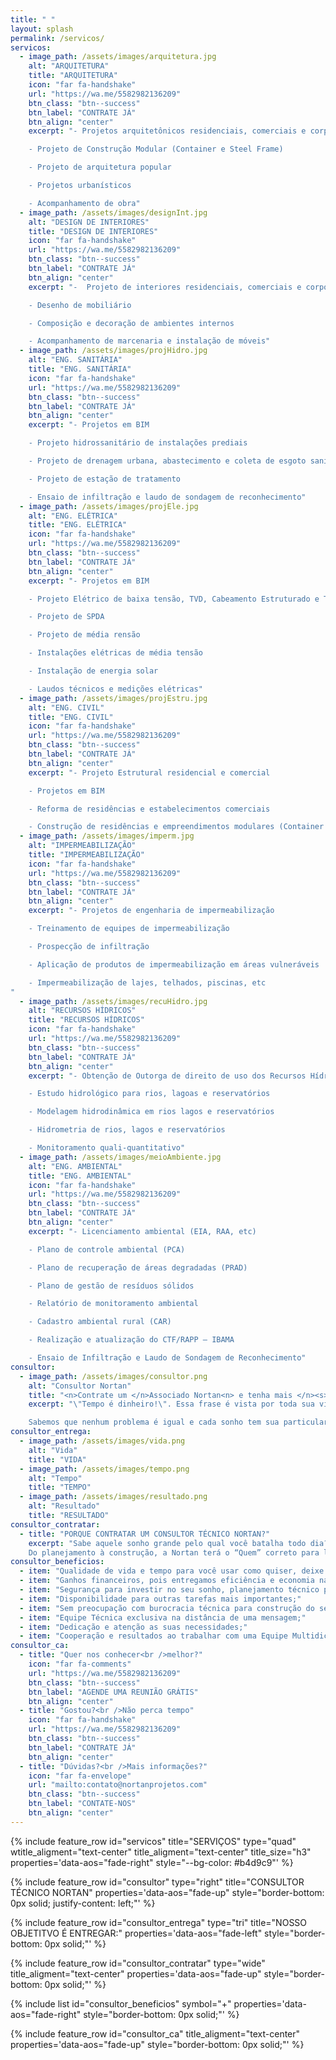 ```yaml
---
title: " "
layout: splash
permalink: /servicos/
servicos:
  - image_path: /assets/images/arquitetura.jpg
    alt: "ARQUITETURA"
    title: "ARQUITETURA"
    icon: "far fa-handshake"
    url: "https://wa.me/5582982136209"
    btn_class: "btn--success"
    btn_label: "CONTRATE JÁ"
    btn_align: "center"
    excerpt: "- Projetos arquitetônicos residenciais, comerciais e corporativos

    - Projeto de Construção Modular (Container e Steel Frame)

    - Projeto de arquitetura popular

    - Projetos urbanísticos

    - Acompanhamento de obra"
  - image_path: /assets/images/designInt.jpg
    alt: "DESIGN DE INTERIORES"
    title: "DESIGN DE INTERIORES"
    icon: "far fa-handshake"
    url: "https://wa.me/5582982136209"
    btn_class: "btn--success"
    btn_label: "CONTRATE JÁ"
    btn_align: "center"
    excerpt: "-  Projeto de interiores residenciais, comerciais e corporativos

    - Desenho de mobiliário

    - Composição e decoração de ambientes internos

    - Acompanhamento de marcenaria e instalação de móveis"
  - image_path: /assets/images/projHidro.jpg
    alt: "ENG. SANITÁRIA"
    title: "ENG. SANITÁRIA"
    icon: "far fa-handshake"
    url: "https://wa.me/5582982136209"
    btn_class: "btn--success"
    btn_label: "CONTRATE JÁ"
    btn_align: "center"
    excerpt: "- Projetos em BIM

    - Projeto hidrossanitário de instalações prediais

    - Projeto de drenagem urbana, abastecimento e coleta de esgoto sanitário

    - Projeto de estação de tratamento

    - Ensaio de infiltração e laudo de sondagem de reconhecimento"
  - image_path: /assets/images/projEle.jpg
    alt: "ENG. ELÉTRICA"
    title: "ENG. ELÉTRICA"
    icon: "far fa-handshake"
    url: "https://wa.me/5582982136209"
    btn_class: "btn--success"
    btn_label: "CONTRATE JÁ"
    btn_align: "center"
    excerpt: "- Projetos em BIM

    - Projeto Elétrico de baixa tensão, TVD, Cabeamento Estruturado e Telefônico

    - Projeto de SPDA

    - Projeto de média rensão

    - Instalações elétricas de média tensão

    - Instalação de energia solar

    - Laudos técnicos e medições elétricas"
  - image_path: /assets/images/projEstru.jpg
    alt: "ENG. CIVIL"
    title: "ENG. CIVIL"
    icon: "far fa-handshake"
    url: "https://wa.me/5582982136209"
    btn_class: "btn--success"
    btn_label: "CONTRATE JÁ"
    btn_align: "center"
    excerpt: "- Projeto Estrutural residencial e comercial

    - Projetos em BIM

    - Reforma de residências e estabelecimentos comerciais

    - Construção de residências e empreendimentos modulares (Container e Steel Frame) e convencionais"
  - image_path: /assets/images/imperm.jpg
    alt: "IMPERMEABILIZAÇÃO"
    title: "IMPERMEABILIZAÇÃO"
    icon: "far fa-handshake"
    url: "https://wa.me/5582982136209"
    btn_class: "btn--success"
    btn_label: "CONTRATE JÁ"
    btn_align: "center"
    excerpt: "- Projetos de engenharia de impermeabilização

    - Treinamento de equipes de impermeabilização

    - Prospecção de infiltração

    - Aplicação de produtos de impermeabilização em áreas vulneráveis

    - Impermeabilização de lajes, telhados, piscinas, etc
"
  - image_path: /assets/images/recuHidro.jpg
    alt: "RECURSOS HÍDRICOS"
    title: "RECURSOS HÍDRICOS"
    icon: "far fa-handshake"
    url: "https://wa.me/5582982136209"
    btn_class: "btn--success"
    btn_label: "CONTRATE JÁ"
    btn_align: "center"
    excerpt: "- Obtenção de Outorga de direito de uso dos Recursos Hídricos

    - Estudo hidrológico para rios, lagoas e reservatórios

    - Modelagem hidrodinâmica em rios lagos e reservatórios

    - Hidrometria de rios, lagos e reservatórios

    - Monitoramento quali-quantitativo"
  - image_path: /assets/images/meioAmbiente.jpg
    alt: "ENG. AMBIENTAL"
    title: "ENG. AMBIENTAL"
    icon: "far fa-handshake"
    url: "https://wa.me/5582982136209"
    btn_class: "btn--success"
    btn_label: "CONTRATE JÁ"
    btn_align: "center"
    excerpt: "- Licenciamento ambiental (EIA, RAA, etc)

    - Plano de controle ambiental (PCA)

    - Plano de recuperação de áreas degradadas (PRAD)

    - Plano de gestão de resíduos sólidos

    - Relatório de monitoramento ambiental 

    - Cadastro ambiental rural (CAR)

    - Realização e atualização do CTF/RAPP – IBAMA

    - Ensaio de Infiltração e Laudo de Sondagem de Reconhecimento"
consultor:
  - image_path: /assets/images/consultor.png
    alt: "Consultor Nortan"
    title: "<n>Contrate um </n>Associado Nortan<n> e tenha mais </n><s>Tempo</s> Vida<n> para o que realmente </n>Importa"
    excerpt: "\"Tempo é dinheiro!\". Essa frase é vista por toda sua vida e vira quase inerente ao ser humano não é mesmo? Mas na verdade tempo é vida, por isso transforme e potencialize seu tempo – Contrate um Consultor Técnico Nortan para resolver o seu problema.

    Sabemos que nenhum problema é igual e cada sonho tem sua particularidade. O Associado Nortan será seu Consultor Técnico Exclusivo, te guiando para solução mais eficiente – Você vai aliviar sua rotina e poder aproveitar seu tempo para focar no que realmente importa. Você não está sozinho nessa, queremos impulsionar seus sonhos."
consultor_entrega:
  - image_path: /assets/images/vida.png
    alt: "Vida"
    title: "VIDA"
  - image_path: /assets/images/tempo.png
    alt: "Tempo"
    title: "TEMPO"
  - image_path: /assets/images/resultado.png
    alt: "Resultado"
    title: "RESULTADO"
consultor_contratar:
  - title: "PORQUE CONTRATAR UM CONSULTOR TÉCNICO NORTAN?"
    excerpt: "Sabe aquele sonho grande pelo qual você batalha todo dia? Construção da sua casa, expansão do seu negócio, lançamento de um novo produto, seja o que for, na hora de colocar no papel vimos que o ponto principal para nosso sonho decolar são Pessoas! Você precisa de uma equipe, afinal um bom “Quem” te dirá “Como”, “Quando” e “Onde”.<br />
    Do planejamento à construção, a Nortan terá o “Quem” correto para levar seu sonho da sua cabeça para o papel e do papel para o mundo, aproveite os benefícios:"
consultor_beneficios:
  - item: "Qualidade de vida e tempo para você usar como quiser, deixe o técnico se preocupar com os detalhes;"
  - item: "Ganhos financeiros, pois entregamos eficiência e economia na construção dos seus sonhos;"
  - item: "Segurança para investir no seu sonho, planejamento técnico por uma equipe de alto nível;"
  - item: "Disponibilidade para outras tarefas mais importantes;"
  - item: "Sem preocupação com burocracia técnica para construção do seu sonho;"
  - item: "Equipe Técnica exclusiva na distância de uma mensagem;"
  - item: "Dedicação e atenção as suas necessidades;"
  - item: "Cooperação e resultados ao trabalhar com uma Equipe Multidiciplinar Nortan;"
consultor_ca:
  - title: "Quer nos conhecer<br />melhor?"
    icon: "far fa-comments"
    url: "https://wa.me/5582982136209"
    btn_class: "btn--success"
    btn_label: "AGENDE UMA REUNIÃO GRÁTIS"
    btn_align: "center"
  - title: "Gostou?<br />Não perca tempo"
    icon: "far fa-handshake"
    url: "https://wa.me/5582982136209"
    btn_class: "btn--success"
    btn_label: "CONTRATE JÁ"
    btn_align: "center"
  - title: "Dúvidas?<br />Mais informações?"
    icon: "far fa-envelope"
    url: "mailto:contato@nortanprojetos.com"
    btn_class: "btn--success"
    btn_label: "CONTATE-NOS"
    btn_align: "center"
---
```


{% include feature_row id="servicos" title="SERVIÇOS" type="quad" wtitle_aligment="text-center" title_aligment="text-center" title_size="h3" properties='data-aos="fade-right" style="--bg-color: #b4d9c9"' %}

{% include feature_row id="consultor" type="right" title="CONSULTOR TÉCNICO NORTAN" properties='data-aos="fade-up" style="border-bottom: 0px solid; justify-content: left;"' %}

{% include feature_row id="consultor_entrega" type="tri" title="NOSSO OBJETITVO É ENTREGAR:" properties='data-aos="fade-left" style="border-bottom: 0px solid;"' %}

{% include feature_row id="consultor_contratar" type="wide" title_aligment="text-center" properties='data-aos="fade-up" style="border-bottom: 0px solid;"' %}

{% include list id="consultor_beneficios" symbol="+" properties='data-aos="fade-right" style="border-bottom: 0px solid;"' %}

{% include feature_row id="consultor_ca" title_aligment="text-center" properties='data-aos="fade-up" style="border-bottom: 0px solid;"' %}
